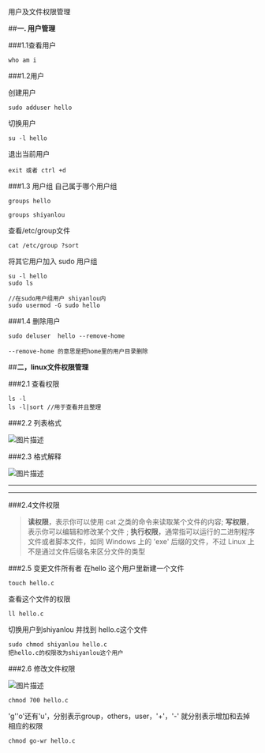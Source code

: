 用户及文件权限管理

##**一. 用户管理**

###1.1查看用户

```
who am i
```
###1.2用户

创建用户

```
sudo adduser hello
```
切换用户

```
su -l hello
```
退出当前用户

```
exit 或者 ctrl +d
```
###1.3 用户组
自己属于哪个用户组
```
groups hello

groups shiyanlou
```
查看/etc/group文件
```
cat /etc/group ?sort
```
将其它用户加入 sudo 用户组
```
su -l hello
sudo ls 

```

```
//在sudo用户组用户 shiyanlou内
sudo usermod -G sudo hello
```
###1.4 删除用户

```
sudo deluser  hello --remove-home

--remove-home 的意思是把home里的用户目录删除
```










##**二，linux文件权限管理**

 ###2.1 查看权限

```
ls -l
ls -l|sort //用于查看并且整理

```

###2.2 列表格式

![图片描述](https://dn-simplecloud.shiyanlou.com/uid/399195/1490444348984.png-wm)

 ###2.3 格式解释

![图片描述](https://dn-simplecloud.shiyanlou.com/uid/399195/1490444451663.png-wm)

 ---

---
###2.4文件权限
>
> **读权限**，表示你可以使用 cat <file name> 之类的命令来读取某个文件的内容; **写权限**，表示你可以编辑和修改某个文件 ;  **执行权限**，通常指可以运行的二进制程序文件或者脚本文件，如同 Windows 上的 'exe' 后缀的文件，不过 Linux 上不是通过文件后缀名来区分文件的类型

###2.5 变更文件所有者
在hello 这个用户里新建一个文件
```
touch hello.c

```
查看这个文件的权限
```
ll hello.c
```
切换用户到shiyanlou
并找到 hello.c这个文件
```
sudo chmod shiyanlou hello.c
把hello.c的权限改为shiyanlou这个用户

```

###2.6 修改文件权限

![图片描述](https://dn-simplecloud.shiyanlou.com/uid/399195/1490450194842.png-wm)

```
chmod 700 hello.c

```
'g''o'还有'u'，分别表示group，others，user，'+'，'-' 就分别表示增加和去掉相应的权限

```
chmod go-wr hello.c
```



















